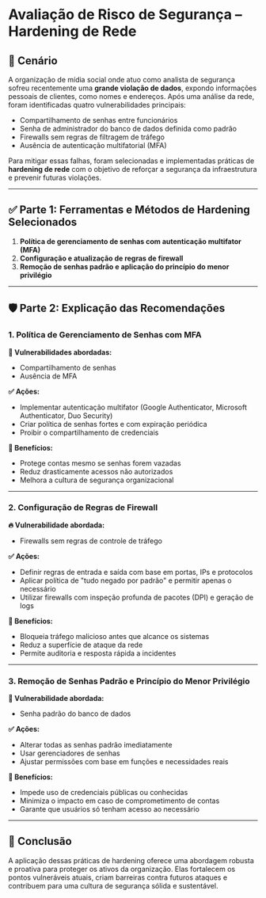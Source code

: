 # Avaliação de Risco de Segurança – Hardening de Rede

## 📌 Cenário

A organização de mídia social onde atuo como analista de segurança sofreu recentemente uma **grande violação de dados**, expondo informações pessoais de clientes, como nomes e endereços. Após uma análise da rede, foram identificadas quatro vulnerabilidades principais:

- Compartilhamento de senhas entre funcionários
- Senha de administrador do banco de dados definida como padrão
- Firewalls sem regras de filtragem de tráfego
- Ausência de autenticação multifatorial (MFA)

Para mitigar essas falhas, foram selecionadas e implementadas práticas de **hardening de rede** com o objetivo de reforçar a segurança da infraestrutura e prevenir futuras violações.

---

## ✅ Parte 1: Ferramentas e Métodos de Hardening Selecionados

1. **Política de gerenciamento de senhas com autenticação multifator (MFA)**
2. **Configuração e atualização de regras de firewall**
3. **Remoção de senhas padrão e aplicação do princípio do menor privilégio**

---

## 🛡️ Parte 2: Explicação das Recomendações

### 1. Política de Gerenciamento de Senhas com MFA

**🔐 Vulnerabilidades abordadas:**
- Compartilhamento de senhas
- Ausência de MFA

**✅ Ações:**
- Implementar autenticação multifator (Google Authenticator, Microsoft Authenticator, Duo Security)
- Criar política de senhas fortes e com expiração periódica
- Proibir o compartilhamento de credenciais

**🎯 Benefícios:**
- Protege contas mesmo se senhas forem vazadas
- Reduz drasticamente acessos não autorizados
- Melhora a cultura de segurança organizacional

---

### 2. Configuração de Regras de Firewall

**🔥 Vulnerabilidade abordada:**
- Firewalls sem regras de controle de tráfego

**✅ Ações:**
- Definir regras de entrada e saída com base em portas, IPs e protocolos
- Aplicar política de "tudo negado por padrão" e permitir apenas o necessário
- Utilizar firewalls com inspeção profunda de pacotes (DPI) e geração de logs

**🎯 Benefícios:**
- Bloqueia tráfego malicioso antes que alcance os sistemas
- Reduz a superfície de ataque da rede
- Permite auditoria e resposta rápida a incidentes

---

### 3. Remoção de Senhas Padrão e Princípio do Menor Privilégio

**🔑 Vulnerabilidade abordada:**
- Senha padrão do banco de dados

**✅ Ações:**
- Alterar todas as senhas padrão imediatamente
- Usar gerenciadores de senhas
- Ajustar permissões com base em funções e necessidades reais

**🎯 Benefícios:**
- Impede uso de credenciais públicas ou conhecidas
- Minimiza o impacto em caso de comprometimento de contas
- Garante que usuários só tenham acesso ao necessário

---

## 🧾 Conclusão

A aplicação dessas práticas de hardening oferece uma abordagem robusta e proativa para proteger os ativos da organização. Elas fortalecem os pontos vulneráveis atuais, criam barreiras contra futuros ataques e contribuem para uma cultura de segurança sólida e sustentável.

